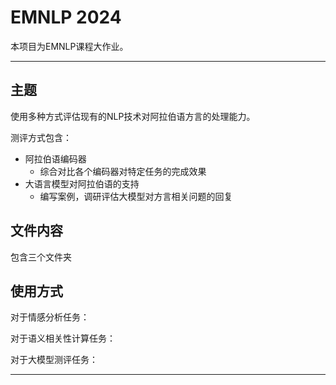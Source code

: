 # EMNLP 2024
本项目为EMNLP课程大作业。

---

## 主题
使用多种方式评估现有的NLP技术对阿拉伯语方言的处理能力。

测评方式包含：
- 阿拉伯语编码器
	- 综合对比各个编码器对特定任务的完成效果
- 大语言模型对阿拉伯语的支持
	- 编写案例，调研评估大模型对方言相关问题的回复

## 文件内容
包含三个文件夹

## 使用方式

对于情感分析任务：

对于语义相关性计算任务：

对于大模型测评任务：

---

